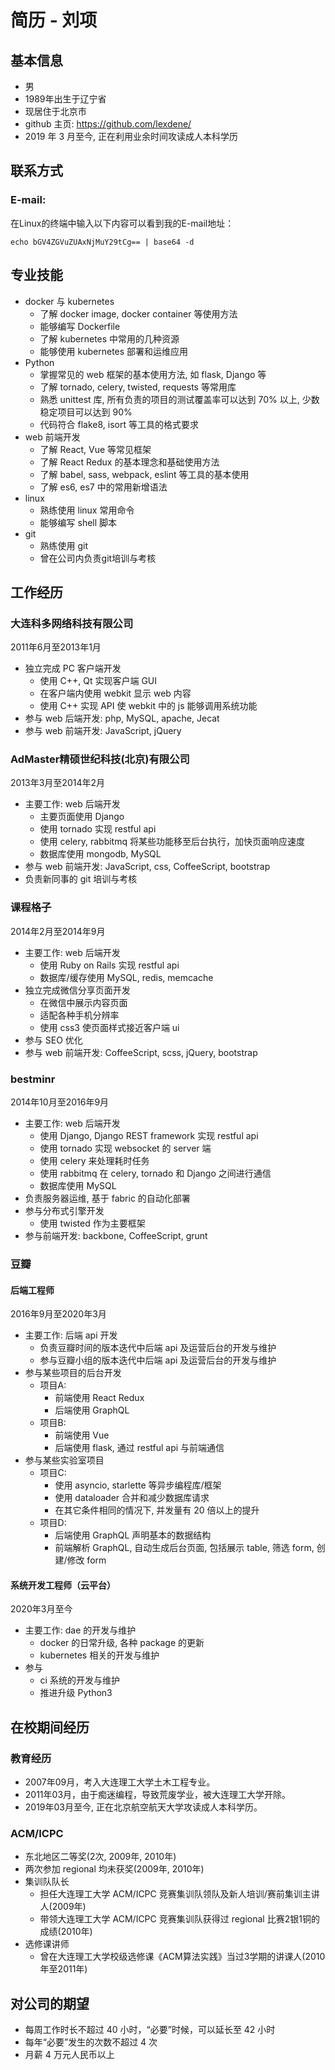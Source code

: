 # 简历 - 刘项

## 基本信息

* 男
* 1989年出生于辽宁省
* 现居住于北京市
* github 主页: <https://github.com/lexdene/>
* 2019 年 3 月至今, 正在利用业余时间攻读成人本科学历

## 联系方式

### E-mail:

在Linux的终端中输入以下内容可以看到我的E-mail地址：

	echo bGV4ZGVuZUAxNjMuY29tCg== | base64 -d

## 专业技能

* docker 与 kubernetes
    * 了解 docker image, docker container 等使用方法
    * 能够编写 Dockerfile
    * 了解 kubernetes 中常用的几种资源
    * 能够使用 kubernetes 部署和运维应用
* Python
    * 掌握常见的 web 框架的基本使用方法, 如 flask, Django 等
    * 了解 tornado, celery, twisted, requests 等常用库
    * 熟悉 unittest 库, 所有负责的项目的测试覆盖率可以达到 70% 以上, 少数稳定项目可以达到 90%
    * 代码符合 flake8, isort 等工具的格式要求
* web 前端开发
    * 了解 React, Vue 等常见框架
    * 了解 React Redux 的基本理念和基础使用方法
    * 了解 babel, sass, webpack, eslint 等工具的基本使用
    * 了解 es6, es7 中的常用新增语法
* linux
    * 熟练使用 linux 常用命令
    * 能够编写 shell 脚本
* git
    * 熟练使用 git
    * 曾在公司内负责git培训与考核

## 工作经历

### 大连科多网络科技有限公司

2011年6月至2013年1月

* 独立完成 PC 客户端开发
    * 使用 C++, Qt 实现客户端 GUI
    * 在客户端内使用 webkit 显示 web 内容
    * 使用 C++ 实现 API 使 webkit 中的 js 能够调用系统功能
* 参与 web 后端开发: php, MySQL, apache, Jecat
* 参与 web 前端开发: JavaScript, jQuery

### AdMaster精硕世纪科技(北京)有限公司

2013年3月至2014年2月

* 主要工作: web 后端开发
    * 主要页面使用 Django
    * 使用 tornado 实现 restful api
    * 使用 celery, rabbitmq 将某些功能移至后台执行，加快页面响应速度
    * 数据库使用 mongodb, MySQL
* 参与 web 前端开发: JavaScript, css, CoffeeScript, bootstrap
* 负责新同事的 git 培训与考核

### 课程格子

2014年2月至2014年9月

* 主要工作: web 后端开发
    * 使用 Ruby on Rails 实现 restful api
    * 数据库/缓存使用 MySQL, redis, memcache
* 独立完成微信分享页面开发
    * 在微信中展示内容页面
    * 适配各种手机分辨率
    * 使用 css3 使页面样式接近客户端 ui
* 参与 SEO 优化
* 参与 web 前端开发: CoffeeScript, scss, jQuery, bootstrap

### bestminr

2014年10月至2016年9月

* 主要工作: web 后端开发
    * 使用 Django, Django REST framework 实现 restful api
    * 使用 tornado 实现 websocket 的 server 端
    * 使用 celery 来处理耗时任务
    * 使用 rabbitmq 在 celery, tornado 和 Django 之间进行通信
    * 数据库使用 MySQL
* 负责服务器运维, 基于 fabric 的自动化部署
* 参与分布式引擎开发
    * 使用 twisted 作为主要框架
* 参与前端开发: backbone, CoffeeScript, grunt

### 豆瓣

#### 后端工程师

2016年9月至2020年3月

* 主要工作: 后端 api 开发
    * 负责豆瓣时间的版本迭代中后端 api 及运营后台的开发与维护
    * 参与豆瓣小组的版本迭代中后端 api 及运营后台的开发与维护
* 参与某些项目的后台开发
    * 项目A:
        * 前端使用 React Redux
        * 后端使用 GraphQL
    * 项目B:
        * 前端使用 Vue
        * 后端使用 flask, 通过 restful api 与前端通信
* 参与某些实验室项目
    * 项目C:
        * 使用 asyncio, starlette 等异步编程库/框架
        * 使用 dataloader 合并和减少数据库请求
        * 在其它条件相同的情况下, 并发量有 20 倍以上的提升
    * 项目D:
        * 后端使用 GraphQL 声明基本的数据结构
        * 前端解析 GraphQL, 自动生成后台页面, 包括展示 table, 筛选 form, 创建/修改 form

#### 系统开发工程师（云平台）

2020年3月至今

* 主要工作: dae 的开发与维护
    * docker 的日常升级, 各种 package 的更新
    * kubernetes 相关的开发与维护
* 参与
    * ci 系统的开发与维护
    * 推进升级 Python3

## 在校期间经历

### 教育经历

* 2007年09月，考入大连理工大学土木工程专业。
* 2011年03月，由于痴迷编程，导致荒废学业，被大连理工大学开除。
* 2019年03月至今, 正在北京航空航天大学攻读成人本科学历。

### ACM/ICPC

* 东北地区二等奖(2次, 2009年, 2010年)
* 两次参加 regional 均未获奖(2009年, 2010年)
* 集训队队长
    * 担任大连理工大学 ACM/ICPC 竞赛集训队领队及新人培训/赛前集训主讲人(2009年)
    * 带领大连理工大学 ACM/ICPC 竞赛集训队获得过 regional 比赛2银1铜的成绩(2010年)
* 选修课讲师
    * 曾在大连理工大学校级选修课《ACM算法实践》当过3学期的讲课人(2010年至2011年)

## 对公司的期望

* 每周工作时长不超过 40 小时，“必要”时候，可以延长至 42 小时
* 每年“必要”发生的次数不超过 4 次
* 月薪 4 万元人民币以上
